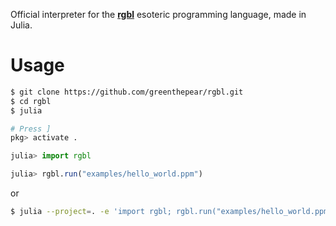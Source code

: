 Official interpreter for the [**rgbl**](https://esolangs.org/wiki/Rgbl) esoteric programming language, made in Julia.

# Usage

```bash
$ git clone https://github.com/greenthepear/rgbl.git
$ cd rgbl
$ julia
```

```julia
# Press ]
pkg> activate .

julia> import rgbl

julia> rgbl.run("examples/hello_world.ppm")
```

or
```bash
$ julia --project=. -e 'import rgbl; rgbl.run("examples/hello_world.ppm")'
```